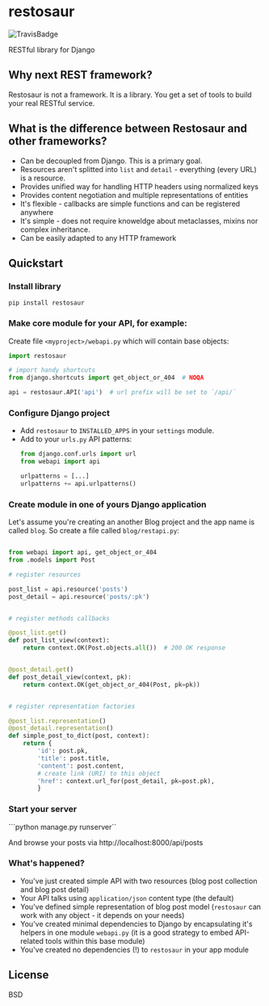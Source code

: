 # restosaur

![TravisBadge](https://travis-ci.org/marcinn/restosaur.svg?branch=master)


RESTful library for Django


## Why next REST framework?

Restosaur is not a framework. It is a library.
You get a set of tools to build your real RESTful service.


## What is the difference between Restosaur and other frameworks?

  * Can be decoupled from Django. This is a primary goal.
  * Resources aren't splitted into `list` and `detail` - everything (every URL) is a resource.
  * Provides unified way for handling HTTP headers using normalized keys
  * Provides content negotiation and multiple representations of entities
  * It's flexible - callbacks are simple functions and can be registered anywhere
  * It's simple - does not require knoweldge about metaclasses, mixins nor complex inheritance.
  * Can be easily adapted to any HTTP framework


## Quickstart

### Install library

```pip install restosaur```

### Make core module for your API, for example:

Create file `<myproject>/webapi.py` which will contain base objects:

```python
import restosaur

# import handy shortcuts
from django.shortcuts import get_object_or_404  # NOQA

api = restosaur.API('api')  # url prefix will be set to `/api/`
```

### Configure Django project

  * Add `restosaur` to `INSTALLED_APPS` in your `settings` module.
  * Add to your `urls.py` API patterns:
    ```python
    from django.conf.urls import url
    from webapi import api
    
    urlpatterns = [...]
    urlpatterns += api.urlpatterns()
    ```

### Create module in one of yours Django application

Let's assume you're creating an another Blog project and the app name is called `blog`.
So create a file called `blog/restapi.py`:

```python

from webapi import api, get_object_or_404
from .models import Post

# register resources

post_list = api.resource('posts')
post_detail = api.resource('posts/:pk')


# register methods callbacks 

@post_list.get()
def post_list_view(context):
    return context.OK(Post.objects.all())  # 200 OK response


@post_detail.get()
def post_detail_view(context, pk):
    return context.OK(get_object_or_404(Post, pk=pk))


# register representation factories

@post_list.representation()
@post_detail.representation()
def simple_post_to_dict(post, context):
    return {
        'id': post.pk,
        'title': post.title,
        'content': post.content,
        # create link (URI) to this object
        'href': context.url_for(post_detail, pk=post.pk),
        }
```

### Start your server

```python manage.py runserver``

And browse your posts via http://localhost:8000/api/posts

### What's happened?

* You've just created simple API with two resources (blog post collection and blog post detail)
* Your API talks using `application/json` content type (the default)
* You've defined simple representation of blog post model (`restosaur` can work with any object - it depends on your needs)
* You've created minimal dependencies to Django by encapsulating it's helpers in one module `webapi.py` (it is a good strategy to embed API-related tools within this base module)
* You've created no dependencies (!) to `restosaur` in your app module

## License

BSD
